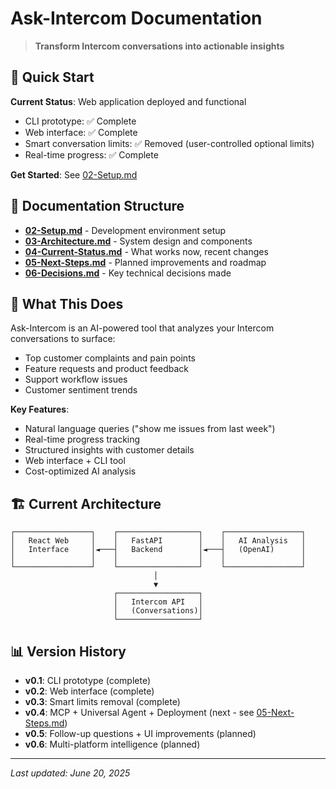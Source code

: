 # Ask-Intercom Documentation

> **Transform Intercom conversations into actionable insights**

## 🚀 Quick Start

**Current Status**: Web application deployed and functional
- CLI prototype: ✅ Complete  
- Web interface: ✅ Complete
- Smart conversation limits: ✅ Removed (user-controlled optional limits)
- Real-time progress: ✅ Complete

**Get Started**: See [02-Setup.md](02-Setup.md)

## 📂 Documentation Structure

- **[02-Setup.md](02-Setup.md)** - Development environment setup
- **[03-Architecture.md](03-Architecture.md)** - System design and components  
- **[04-Current-Status.md](04-Current-Status.md)** - What works now, recent changes
- **[05-Next-Steps.md](05-Next-Steps.md)** - Planned improvements and roadmap
- **[06-Decisions.md](06-Decisions.md)** - Key technical decisions made

## 🎯 What This Does

Ask-Intercom is an AI-powered tool that analyzes your Intercom conversations to surface:
- Top customer complaints and pain points
- Feature requests and product feedback  
- Support workflow issues
- Customer sentiment trends

**Key Features**:
- Natural language queries ("show me issues from last week")
- Real-time progress tracking
- Structured insights with customer details
- Web interface + CLI tool
- Cost-optimized AI analysis

## 🏗️ Current Architecture

```
┌─────────────────┐    ┌──────────────────┐    ┌─────────────────┐
│   React Web     │    │   FastAPI        │    │   AI Analysis   │
│   Interface     │◄───┤   Backend        │◄───┤   (OpenAI)      │
│                 │    │                  │    │                 │
└─────────────────┘    └──────────────────┘    └─────────────────┘
                                │
                                ▼
                       ┌──────────────────┐
                       │   Intercom API   │
                       │   (Conversations)│
                       └──────────────────┘
```

## 📊 Version History

- **v0.1**: CLI prototype (complete)
- **v0.2**: Web interface (complete) 
- **v0.3**: Smart limits removal (complete)
- **v0.4**: MCP + Universal Agent + Deployment (next - see [05-Next-Steps.md](05-Next-Steps.md))
- **v0.5**: Follow-up questions + UI improvements (planned)
- **v0.6**: Multi-platform intelligence (planned)

---

*Last updated: June 20, 2025*
